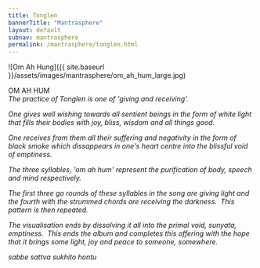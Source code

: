 ```yaml
---            
title: Tonglen  
bannerTitle: "Mantrasphere" 
layout: default
subnav: mantrasphere
permalink: /mantrasphere/tonglen.html
---            
```

    
![Om Ah Hung]({{ site.baseurl }}/assets/images/mantrasphere/om_ah_hum_large.jpg)  

OM AH HUM  
<em>The practice of Tonglen is one of 'giving and receiving'.</em>  

<em>One gives well wishing towards all sentient beings in the form of white light that fills their bodies with joy, bliss, wisdom and all things good.</em>  

<em>One receives from them all their suffering and negativity in the form of black smoke which dissappears in one's heart centre into the blissful void of emptiness.</em>  

<em>The three syllables, 'om ah hum' represent the purification of body, speech and mind respectively.</em>  

<em>The first three go rounds of these syllables in the song are giving light and the fourth with the strummed chords are receiving the darkness.  This pattern is then repeated.</em>  

<em>The visualisation ends by dissolving it all into the primal void, sunyata, emptiness.  This ends the album and completes this offering with the hope that it brings some light, joy and peace to someone, somewhere.</em>  

<em>sabbe sattva sukhito hontu</em>  
